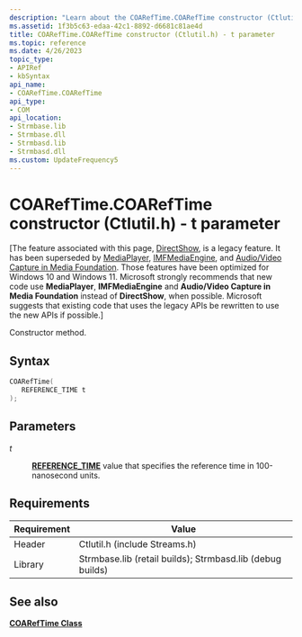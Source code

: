 ```yaml
---
description: "Learn about the COARefTime.COARefTime constructor (Ctlutil.h) method. This method uses the 't' parameter."
ms.assetid: 1f3b5c63-edaa-42c1-8892-d6681c81ae4d
title: COARefTime.COARefTime constructor (Ctlutil.h) - t parameter
ms.topic: reference
ms.date: 4/26/2023
topic_type: 
- APIRef
- kbSyntax
api_name: 
- COARefTime.COARefTime
api_type: 
- COM
api_location: 
- Strmbase.lib
- Strmbase.dll
- Strmbasd.lib
- Strmbasd.dll
ms.custom: UpdateFrequency5
---
```


# COARefTime.COARefTime constructor (Ctlutil.h) - t parameter

\[The feature associated with this page, [DirectShow](/windows/win32/directshow/directshow), is a legacy feature. It has been superseded by [MediaPlayer](/uwp/api/Windows.Media.Playback.MediaPlayer), [IMFMediaEngine](/windows/win32/api/mfmediaengine/nn-mfmediaengine-imfmediaengine), and [Audio/Video Capture in Media Foundation](windows/win32/medfound/audio-video-capture-in-media-foundation). Those features have been optimized for Windows 10 and Windows 11. Microsoft strongly recommends that new code use **MediaPlayer**, **IMFMediaEngine** and **Audio/Video Capture in Media Foundation** instead of **DirectShow**, when possible. Microsoft suggests that existing code that uses the legacy APIs be rewritten to use the new APIs if possible.\]

Constructor method.

## Syntax


```C++
COARefTime(
   REFERENCE_TIME t
);
```



## Parameters

<dl> <dt>

*t* 
</dt> <dd>

[**REFERENCE\_TIME**](reference-time.md) value that specifies the reference time in 100-nanosecond units.

</dd> </dl>

## Requirements

| Requirement                   | Value                                                                                                                                                                                           |
|--------------------|--------------------------------------------------------------------------------------------------------------------------------------------------------------------------------------------|
| Header  | Ctlutil.h (include Streams.h)                                                                                   |
| Library | Strmbase.lib (retail builds); Strmbasd.lib (debug builds) |

## See also

<dl> <dt>

[**COARefTime Class**](coareftime.md)
</dt> </dl>

 

 




